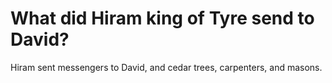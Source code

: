 # What did Hiram king of Tyre send to David?

Hiram sent messengers to David, and cedar trees, carpenters, and masons.

